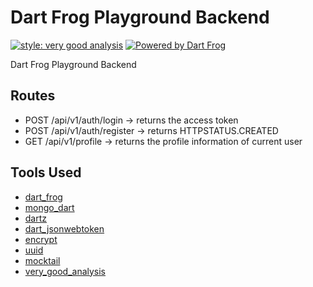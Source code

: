 # Dart Frog Playground Backend

[![style: very good analysis][very_good_analysis_badge]][very_good_analysis_link]
[![Powered by Dart Frog](https://img.shields.io/endpoint?url=https://tinyurl.com/dartfrog-badge)](https://dartfrog.vgv.dev)

Dart Frog Playground Backend

[very_good_analysis_badge]: https://img.shields.io/badge/style-very_good_analysis-B22C89.svg
[very_good_analysis_link]: https://pub.dev/packages/very_good_analysis

## Routes

- POST /api/v1/auth/login → returns the access token
- POST /api/v1/auth/register → returns HTTPSTATUS.CREATED
- GET /api/v1/profile → returns the profile information of current user

## Tools Used

- [dart_frog](https://pub.dev/packages/dart_frog)
- [mongo_dart](https://pub.dev/packages/mongo_dart)
- [dartz](https://pub.dev/packages/dartz)
- [dart_jsonwebtoken](https://pub.dev/packages/dart_jsonwebtoken)
- [encrypt](https://pub.dev/packages/encrypt)
- [uuid](https://pub.dev/packages/uuid)
- [mocktail](https://pub.dev/packages/mocktail)
- [very_good_analysis](https://pub.dev/packages/very_good_analysis)
